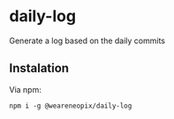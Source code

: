 # daily-log
Generate a log based on the daily commits

## Instalation

Via npm:

```
npm i -g @weareneopix/daily-log
```
